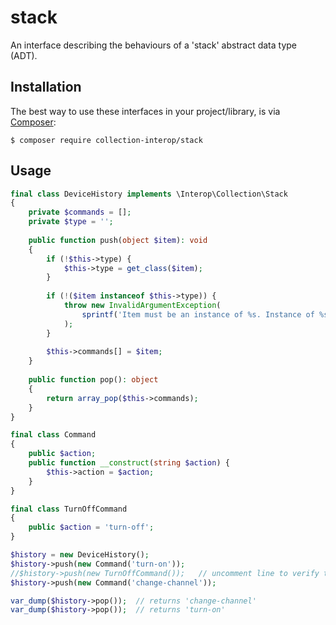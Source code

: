 # stack
An interface describing the behaviours of a 'stack' abstract data type (ADT).

## Installation

The best way to use these interfaces in your project/library, is via [Composer](https://getcomposer.org/):

```cli
$ composer require collection-interop/stack
```

## Usage

```php
final class DeviceHistory implements \Interop\Collection\Stack
{
    private $commands = [];
    private $type = '';
    
    public function push(object $item): void
    {
        if (!$this->type) {
            $this->type = get_class($item);
        }
        
        if (!($item instanceof $this->type)) {
            throw new InvalidArgumentException(
                sprintf('Item must be an instance of %s. Instance of %s was given instead.', $this->type, get_class($item))
            );
        }
        
        $this->commands[] = $item;
    }
    
    public function pop(): object
    {
        return array_pop($this->commands);
    }
}

final class Command
{
    public $action;
    public function __construct(string $action) {
        $this->action = $action;
    }
}

final class TurnOffCommand
{
    public $action = 'turn-off';
}

$history = new DeviceHistory();
$history->push(new Command('turn-on'));
//$history->push(new TurnOffCommand());   // uncomment line to verify that only objects of same type can be added
$history->push(new Command('change-channel'));

var_dump($history->pop());  // returns 'change-channel'
var_dump($history->pop());  // returns 'turn-on'
```
